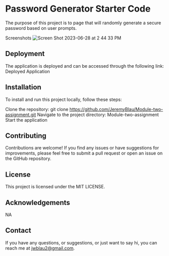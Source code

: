 # Password Generator Starter Code
The purpose of this project is to page that will randomly generate a secure password based on user prompts.

Screenshots
![Screen Shot 2023-06-28 at 2 44 33 PM](https://github.com/JeremyBlau/Module-two-assignment/assets/134236414/85b34816-7f83-4b47-9ff3-93c3716ff50f)


## Deployment
The application is deployed and can be accessed through the following link: Deployed Application

## Installation
To install and run this project locally, follow these steps:

Clone the repository: git clone https://github.com/JeremyBlau/Module-two-assignment.git
Navigate to the project directory: Module-two-assignment
Start the application

## Contributing
Contributions are welcome! If you find any issues or have suggestions for improvements, please feel free to submit a pull request or open an issue on the GitHub repository.

## License
This project is licensed under the MIT LICENSE.

## Acknowledgements
NA

## Contact
If you have any questions, or suggestions, or just want to say hi, you can reach me at jwblau2@gmail.com.
